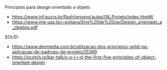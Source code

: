 Principios para design orientado a objeto:
- https://www.inf.pucrs.br/flash/progoo/aulas/06_Projeto/index.html#/
- https://www.ime.usp.br/~poliana/Eng%20de%20sw/Design_orientado_a_objetos.pdf

SOLID:
- https://www.devmedia.com.br/utilizacao-dos-principios-solid-na-aplicacao-de-padroes-de-projeto/25369
- https://scotch.io/bar-talk/s-o-l-i-d-the-first-five-principles-of-object-oriented-design

